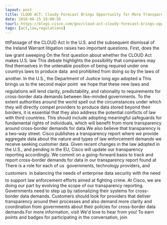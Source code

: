 ```yaml
---
layout: post
title: CLOUD ACT: Cloudy Forecast Brings Opportunity for More Transparency
date: 2018-06-15 19:00:56
tourl: https://blogs.cisco.com/gov/cloud-act-cloudy-forecast-brings-opportunity-for-more-transparency
tags: [act,law,regulations]
---
```

tttPassage of the CLOUD Act in the U.S. and the subsequent dismissal of the Ireland Warrant litigation raises two important questions. First, does the law grant sweeping On the first question about whether the CLOUD Act makes U.S. law This debate highlights the possibility that companies may find themselves in the untenable position of being required under one countrys laws to produce data  and prohibited from doing so by the laws of another. In the U.S., the Department of Justice long ago adopted a This brings us to the second major point  we hope that these new laws and regulations will lend clarity, predictability, and rationality to requirements for cross-border data demands between like-minded governments. To the extent authorities around the world spell out the circumstances under which they will directly compel providers to produce data stored beyond their borders, it is essential that they also address the potential conflicts of law with third countries. This should include adopting meaningful safeguards for fundamental rights of individuals, which will benefit from more transparency around cross-border demands for data.We also believe that transparency is a two-way street. Cisco publishes a transparency report where we provide aggregate data about the nature and types of law enforcement demands we receive seeking customer data. Given recent changes in the law adopted in the U.S., and pending in the EU, Cisco will update our transparency reporting accordingly. We commit on a going-forward basis to track and report cross-border demands for data in our transparency report found at There is a role for each of us  governments, technology providers, and customers  in balancing the needs of enterprise data security with the need to support law enforcement efforts aimed at fighting crime. At Cisco, we are doing our part by evolving the scope of our transparency reporting. Governments need to step up by rationalizing their systems for cross-border data demands. Customers should look for providers that deliver transparency around their processes and also demand more clarity and coordination from governments about their policies for cross-border data demands.For more information, visit We'd love to hear from you! To earn points and badges for participating in the conversation, join 